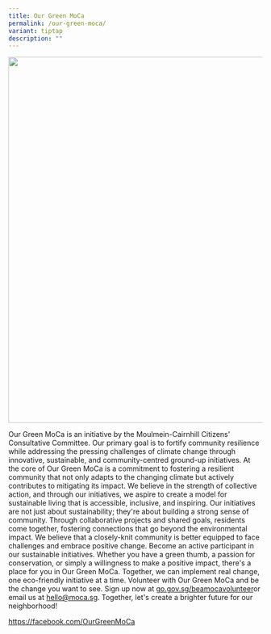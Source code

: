 ```yaml
---
title: Our Green MoCa
permalink: /our-green-moca/
variant: tiptap
description: ""
---
```

<div class="isomer-image-wrapper">
<img style="width: 725px; color: rgb(0, 0, 0); font-family: system-ui, -apple-system, &quot;system-ui&quot;, &quot;Segoe UI&quot;, Roboto, Oxygen, Ubuntu, Cantarell, &quot;Open Sans&quot;, &quot;Helvetica Neue&quot;, sans-serif; font-size: medium; font-style: normal; font-variant-ligatures: normal; font-variant-caps: normal; font-weight: 400; letter-spacing: normal; orphans: 2; text-align: start; text-indent: 0px; text-transform: none; widows: 2; word-spacing: 0px; -webkit-text-stroke-width: 0px; white-space: normal; text-decoration-thickness: initial; text-decoration-style: initial; text-decoration-color: initial;" height="auto" width="100%" src="https://moca.sgp1.cdn.digitaloceanspaces.com/Volunteer%20with%20Us/6569c01107cc429c9bdf7f17_Our%2520Green%2520MoCa.webp">
</div>
<p>Our Green MoCa is an initiative by the Moulmein-Cairnhill Citizens' Consultative
Committee. Our primary goal is to fortify community resilience while addressing
the pressing challenges of climate change through innovative, sustainable,
and community-centred ground-up initiatives. At the core of Our Green MoCa
is a commitment to fostering a resilient community that not only adapts
to the changing climate but actively contributes to mitigating its impact.
We believe in the strength of collective action, and through our initiatives,
we aspire to create a model for sustainable living that is accessible,
inclusive, and inspiring. Our initiatives are not just about sustainability;
they're about building a strong sense of community. Through collaborative
projects and shared goals, residents come together, fostering connections
that go beyond the environmental impact. We believe that a closely-knit
community is better equipped to face challenges and embrace positive change.
Become an active participant in our sustainable initiatives. Whether you
have a green thumb, a passion for conservation, or simply a willingness
to make a positive impact, there's a place for you in Our Green MoCa. Together,
we can implement real change, one eco-friendly initiative at a time. Volunteer
with Our Green MoCa and be the change you want to see. Sign up now at
<a href="https://facebook.com/OurGreenMoCa" rel="noopener noreferrer nofollow" target="_blank">go.gov.sg/beamocavolunteer</a>or email us at <a href="https://facebook.com/OurGreenMoCa" rel="noopener noreferrer nofollow" target="_blank">hello@moca.sg</a>. Together, let's
create a brighter future for our neighborhood!</p>
<p><a href="https://facebook.com/OurGreenMoCa" rel="noopener noreferrer nofollow" target="_blank">https://facebook.com/OurGreenMoCa</a>
</p>